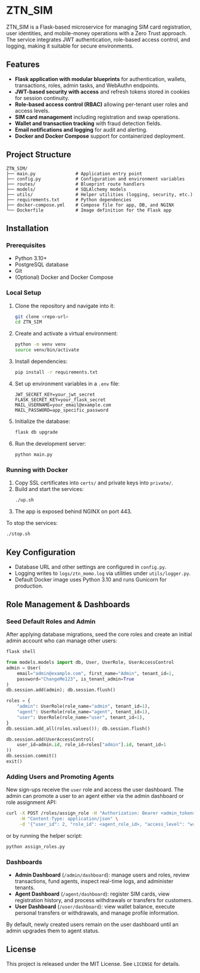 # ZTN_SIM

ZTN_SIM is a Flask-based microservice for managing SIM card registration, user identities, and mobile-money operations with a Zero Trust approach. 
The service integrates JWT authentication, role-based access control, and logging, making it suitable for secure environments.

## Features

- **Flask application with modular blueprints** for authentication, wallets, transactions, roles, admin tasks, and WebAuthn endpoints.
- **JWT-based security with access** and refresh tokens stored in cookies for session continuity.
- **Role-based access control (RBAC)** allowing per-tenant user roles and access levels.
- **SIM card management** including registration and swap operations.
- **Wallet and transaction tracking** with fraud detection fields.
- **Email notifications and logging** for audit and alerting.
- **Docker and Docker Compose** support for containerized deployment.

## Project Structure

```
ZTN_SIM/
├── main.py               # Application entry point
├── config.py             # Configuration and environment variables
├── routes/               # Blueprint route handlers
├── models/               # SQLAlchemy models
├── utils/                # Helper utilities (logging, security, etc.)
├── requirements.txt      # Python dependencies
├── docker-compose.yml    # Compose file for app, DB, and NGINX
└── Dockerfile            # Image definition for the Flask app
```

## Installation

### Prerequisites

- Python 3.10+
- PostgreSQL database
- Git
- (Optional) Docker and Docker Compose

### Local Setup

1. Clone the repository and navigate into it:
   ```bash
   git clone <repo-url>
   cd ZTN_SIM
   ```
2. Create and activate a virtual environment:
   ```bash
   python -m venv venv
   source venv/bin/activate
   ```
3. Install dependencies:
   ```bash
   pip install -r requirements.txt
   ```
4. Set up environment variables in a `.env` file:
   ```env
   JWT_SECRET_KEY=your_jwt_secret
   FLASK_SECRET_KEY=your_flask_secret
   MAIL_USERNAME=your_email@example.com
   MAIL_PASSWORD=app_specific_password
   ```
5. Initialize the database:
   ```bash
   flask db upgrade
   ```
6. Run the development server:
   ```bash
   python main.py
   ```

### Running with Docker

1. Copy SSL certificates into `certs/` and private keys into `private/`.
2. Build and start the services:
   ```bash
   ./up.sh
   ```
3. The app is exposed behind NGINX on port 443.

To stop the services:
```bash
./stop.sh
```

## Key Configuration

- Database URL and other settings are configured in `config.py`.
- Logging writes to `logs/ztn_momo.log` via utilities under `utils/logger.py`.
- Default Docker image uses Python 3.10 and runs Gunicorn for production.
## Role Management & Dashboards

### Seed Default Roles and Admin

After applying database migrations, seed the core roles and create an initial
admin account who can manage other users:

```bash
flask shell
```

```python
from models.models import db, User, UserRole, UserAccessControl
admin = User(
    email="admin@example.com", first_name="Admin", tenant_id=1,
    password="ChangeMe123", is_tenant_admin=True
)
db.session.add(admin); db.session.flush()

roles = {
    "admin": UserRole(role_name="admin", tenant_id=1),
    "agent": UserRole(role_name="agent", tenant_id=1),
    "user": UserRole(role_name="user", tenant_id=1),
}
db.session.add_all(roles.values()); db.session.flush()

db.session.add(UserAccessControl(
    user_id=admin.id, role_id=roles["admin"].id, tenant_id=1
))
db.session.commit()
exit()
```

### Adding Users and Promoting Agents

New sign-ups receive the `user` role and access the user dashboard. The admin
can promote a user to an agent either via the admin dashboard or role assignment API:

```bash
curl -X POST /roles/assign_role -H "Authorization: Bearer <admin_token>" \
     -H "Content-Type: application/json" \
     -d '{"user_id": 2, "role_id": <agent_role_id>, "access_level": "write"}'
```

or by running the helper script:

```bash
python assign_roles.py
```

### Dashboards

- **Admin Dashboard** (`/admin/dashboard`): manage users and roles, review
  transactions, fund agents, inspect real-time logs, and administer tenants.
- **Agent Dashboard** (`/agent/dashboard`): register SIM cards, view registration
  history, and process withdrawals or transfers for customers.
- **User Dashboard** (`/user/dashboard`): view wallet balance, execute personal
  transfers or withdrawals, and manage profile information.

By default, newly created users remain on the user dashboard until an admin
upgrades them to agent status.

## License

This project is released under the MIT License. See `LICENSE` for details.
